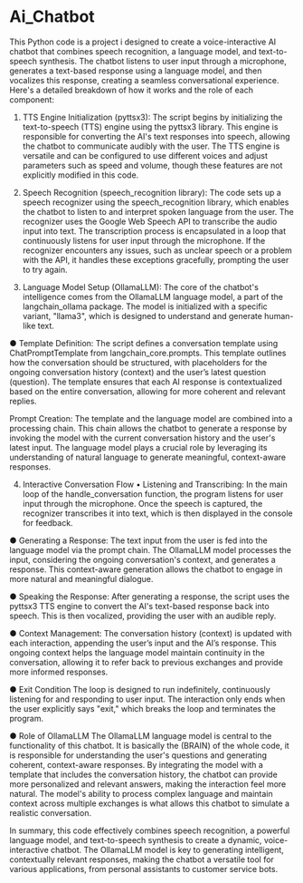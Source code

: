 # Ai_Chatbot
This Python code is a project i designed to create a voice-interactive AI chatbot that combines speech recognition, a language model, and text-to-speech synthesis. The chatbot listens to user input through a microphone, generates a text-based response using a language model, and then vocalizes this response, creating a seamless conversational experience. Here's a detailed breakdown of how it works and the role of each component:

  1. TTS Engine Initialization (pyttsx3): 
The script begins by initializing the text-to-speech (TTS) engine using the pyttsx3 library. This engine is responsible for converting the AI's text responses into speech, allowing the chatbot to communicate audibly with the user. The TTS engine is versatile and can be configured to use different voices and adjust parameters such as speed and volume, though these features are not explicitly modified in this code.

 2.  Speech Recognition (speech_recognition library): 
The code sets up a speech recognizer using the speech_recognition library, which enables the chatbot to listen to and interpret spoken language from the user. The recognizer uses the Google Web Speech API to transcribe the audio input into text. The transcription process is encapsulated in a loop that continuously listens for user input through the microphone. If the recognizer encounters any issues, such as unclear speech or a problem with the API, it handles these exceptions gracefully, prompting the user to try again.

 3. Language Model Setup (OllamaLLM): 
The core of the chatbot's intelligence comes from the OllamaLLM language model, a part of the langchain_ollama package. The model is initialized with a specific variant, "llama3", which is designed to understand and generate human-like text. 

   ● Template Definition: The script defines a conversation template using ChatPromptTemplate from langchain_core.prompts. This template outlines how the conversation should be structured, with placeholders for the ongoing conversation history (context) and the user’s latest question (question). The template ensures that each AI response is contextualized based on the entire conversation, allowing for more coherent and relevant replies.

   Prompt Creation: The template and the language model are combined into a processing chain. This chain allows the chatbot to generate a response by invoking the model with the current conversation history and the user's latest input. The language model plays a crucial role by leveraging its understanding of natural language to generate meaningful, context-aware responses.

  4. Interactive Conversation Flow
   • Listening and Transcribing: In the main loop of the handle_conversation function, the program listens for user input through the microphone. Once the speech is captured, the recognizer transcribes it into text, which is then displayed in the console for feedback.

   ●  Generating a Response: The text input from the user is fed into the language model via the prompt chain. The OllamaLLM model processes the input, considering the ongoing conversation's context, and generates a response. This context-aware generation allows the chatbot to engage in more natural and meaningful dialogue.

   ● Speaking the Response: After generating a response, the script uses the pyttsx3 TTS engine to convert the AI's text-based response back into speech. This is then vocalized, providing the user with an audible reply.

   ●  Context Management: The conversation history (context) is updated with each interaction, appending the user’s input and the AI’s response. This ongoing context helps the language model maintain continuity in the conversation, allowing it to refer back to previous exchanges and provide more informed responses.

●  Exit Condition
The loop is designed to run indefinitely, continuously listening for and responding to user input. The interaction only ends when the user explicitly says "exit," which breaks the loop and terminates the program.

 ● Role of OllamaLLM
The OllamaLLM language model is central to the functionality of this chatbot. It is basically the (BRAIN) of the whole code, it is responsible for understanding the user's questions and generating coherent, context-aware responses. By integrating the model with a template that includes the conversation history, the chatbot can provide more personalized and relevant answers, making the interaction feel more natural. The model's ability to process complex language and maintain context across multiple exchanges is what allows this chatbot to simulate a realistic conversation.

In summary, this code effectively combines speech recognition, a powerful language model, and text-to-speech synthesis to create a dynamic, voice-interactive chatbot. The OllamaLLM model is key to generating intelligent, contextually relevant responses, making the chatbot a versatile tool for various applications, from personal assistants to customer service bots.
